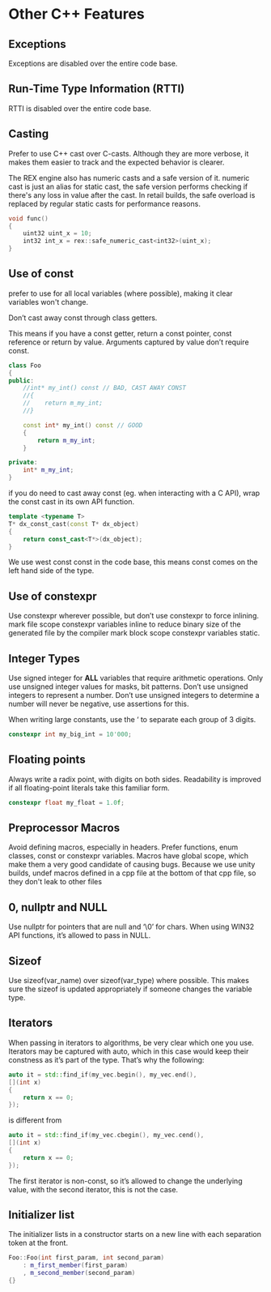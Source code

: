 # Other C++ Features

## Exceptions

Exceptions are disabled over the entire code base. 

## Run-Time Type Information (RTTI)
RTTI is disabled over the entire code base.

## Casting
Prefer to use C++ cast over C-casts. Although they are more verbose, it makes them easier to track and the expected behavior is clearer. 

The REX engine also has numeric casts and a safe version of it. numeric cast is just an alias for static cast, the safe version performs checking if there's any loss in value after the cast. In retail builds, the safe overload is replaced by regular static casts for performance reasons.

```cpp
void func()
{
    uint32 uint_x = 10;
    int32 int_x = rex::safe_numeric_cast<int32>(uint_x);
}
```

## Use of const

prefer to use for all local variables (where possible), making it clear variables won't change.

Don’t cast away const through class getters. 

This means if you have a const getter, return a const pointer, const reference or return by value.
Arguments captured by value don’t require const.

```cpp
class Foo
{
public:
    //int* my_int() const // BAD, CAST AWAY CONST
    //{
    //    return m_my_int;
    //}

    const int* my_int() const // GOOD
    {
        return m_my_int;
    }

private:
    int* m_my_int;
}
```

if you do need to cast away const (eg. when interacting with a C API), wrap the const cast in its own API function.

```cpp
template <typename T>
T* dx_const_cast(const T* dx_object)
{
    return const_cast<T*>(dx_object);
}
```

We use west const const in the code base, this means const comes on the left hand side of the type.

## Use of constexpr

Use constexpr wherever possible, but don’t use constexpr to force inlining.
mark file scope constexpr variables inline to reduce binary size of the generated file by the compiler
mark block scope constexpr variables static. 

## Integer Types

Use signed integer for **ALL** variables that require arithmetic operations. Only use unsigned integer values for masks, bit patterns. Don’t use unsigned integers to represent a number. Don’t use unsigned integers to determine a number will never be negative, use assertions for this.

When writing large constants, use the ‘ to separate each group of 3 digits.

```cpp
constexpr int my_big_int = 10'000;
```

## Floating points

Always write a radix point, with digits on both sides. Readability is improved if all floating-point literals take this familiar form.
```cpp
constexpr float my_float = 1.0f;
```

## Preprocessor Macros

Avoid defining macros, especially in headers. Prefer functions, enum classes, const or constexpr variables. Macros have global scope, which make them a very good candidate of causing bugs.
Because we use unity builds, undef macros defined in a cpp file at the bottom of that cpp file, so they don't leak to other files

## 0, nullptr and NULL

Use nullptr for pointers that are null and ‘\0’ for chars.
When using WIN32 API functions, it’s allowed to pass in NULL.

## Sizeof

Use sizeof(var_name) over sizeof(var_type) where possible.
This makes sure the sizeof is updated appropriately if someone changes the variable type.

## Iterators
When passing in iterators to algorithms, be very clear which one you use. Iterators may be captured with auto, which in this case would keep their constness as it’s part of the type.
That’s why the following:

```cpp
auto it = std::find_if(my_vec.begin(), my_vec.end(),
[](int x)
{
    return x == 0;
});
```

is different from

```cpp
auto it = std::find_if(my_vec.cbegin(), my_vec.cend(),
[](int x)
{
    return x == 0;
});
```

The first iterator is non-const, so it’s allowed to change the underlying value, with the second iterator, this is not the case.

## Initializer list
The initializer lists in a constructor starts on a new line with each separation token at the front.

```cpp
Foo::Foo(int first_param, int second_param)
    : m_first_member(first_param)
    , m_second_member(second_param)
{}
```

